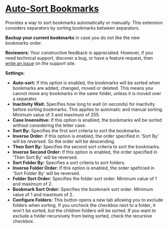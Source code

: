 [Auto-Sort Bookmarks](https://addons.mozilla.org/en-US/firefox/addon/auto-sort-bookmarks/)
==========================================================================================

Provides a way to sort bookmarks automatically or manually. This extension considers separators by sorting bookmarks between separators.

**Backup your current bookmarks** in case you do not like the new bookmarks order.

**Reviewers:** Your constructive feedback is appreciated. However, if you need technical support, discover a bug, or have a feature request, then [write an issue](https://github.com/eric-bixby/auto-sort-bookmarks-webext/issues) on the support site.

**Settings:**
* **Auto-sort:** If this option is enabled, the bookmarks will be sorted when bookmarks are added, changed, moved or deleted. This means you cannot move any bookmarks in the same folder, unless it is moved over a separator.
* **Inactivity Wait:** Specifies how long to wait (in seconds) for inactivity before sorting bookmarks. This applies to automatic and manual sorting. Minimum value of 3 and maximum of 255.
* **Case Insensitive:** If this option is enabled, the bookmarks will be sorted without considering the letter case.
* **Sort By:** Specifies the first sort criteria to sort the bookmarks.
* **Inverse Order:** if this option is enabled, the order specified in 'Sort By' will be reversed. So the order will be descending.
* **Then Sort By:** Specifies the second sort criteria to sort the bookmarks.
* **Inverse Second Order:** If this option is enabled, the order specified in 'Then Sort By' will be reversed.
* **Sort Folder By:** Specifies a sort criteria to sort folders.
* **Inverse Folder Order:** If this option is enabled, the order speficied in 'Sort Folder By' will be reversed.
* **Folder Sort Order:** Specifies the folder sort order. Minimum value of 1 and maximum of 2.
* **Bookmark Sort Order:** Specifies the bookmark sort order. Minimum value of 1 and maximum of 2.
* **Configure Folders:** This button opens a new tab allowing you to exclude folders when sorting. If you uncheck the checkbox next to a folder, it won't be sorted, but the children folders will be sorted. If you want to exclude a folder recursively from being sorted, check the recursive checkbox.

